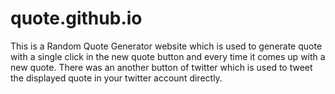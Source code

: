 # quote.github.io
This is a Random Quote Generator website which is used to generate quote with a single click in the new quote button and every time it comes up with a new quote. There was an another button of twitter which is used to tweet the displayed quote in your twitter account directly.

